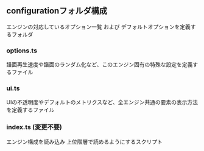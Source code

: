 ## configurationフォルダ構成
エンジンの対応しているオプション一覧 および デフォルトオプションを定義するフォルダ

### options.ts
譜面再生速度や譜面のランダム化など、このエンジン固有の特殊な設定を定義するファイル

### ui.ts
UIの不透明度やデフォルトのメトリクスなど、全エンジン共通の要素の表示方法を定義するファイル

### index.ts (変更不要)
エンジン構成を読み込み 上位階層で読めるようにするスクリプト